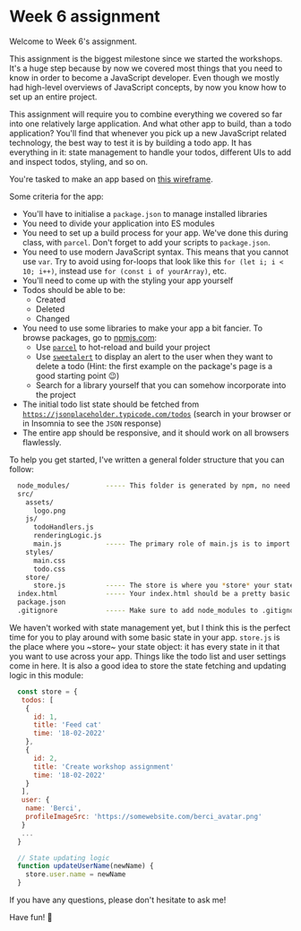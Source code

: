 # Week 6 assignment

Welcome to Week 6's assignment.

This assignment is the biggest milestone since we started the workshops. It's a huge step because by now we covered most things that you need to know in order to become a JavaScript developer. Even though we mostly had high-level overviews of JavaScript concepts, by now you know how to set up an entire project.

This assignment will require you to combine everything we covered so far into one relatively large application. And what other app to build, than a todo application? You'll find that whenever you pick up a new JavaScript related technology, the best way to test it is by building a todo app. It has everything in it: state management to handle your todos, different UIs to add and inspect todos, styling, and so on.

You're tasked to make an app based on [this wireframe](https://www.figma.com/proto/SrTKP1pmBG6uVWGT7ZMRCi/Week-6-homework-wireframe?page-id=0%3A1&node-id=2%3A2&viewport=241%2C48%2C0.14&scaling=scale-down&starting-point-node-id=2%3A2).

Some criteria for the app:

-   You'll have to initialise a `package.json` to manage installed libraries
-   You need to divide your application into ES modules
-   You need to set up a build process for your app. We've done this during class, with `parcel`. Don't forget to add your scripts to `package.json`.
-   You need to use modern JavaScript syntax. This means that you cannot use `var`. Try to avoid using for-loops that look like this `for (let i; i < 10; i++)`, instead use `for (const i of yourArray)`, etc.
-   You'll need to come up with the styling your app yourself
-   Todos should be able to be:
    -   Created
    -   Deleted
    -   Changed
-   You need to use some libraries to make your app a bit fancier. To browse packages, go to [npmjs.com](https://npmjs.com):
    -   Use [`parcel`](https://www.npmjs.com/package/parcel) to hot-reload and build your project
    -   Use [`sweetalert`](https://www.npmjs.com/package/sweetalert) to display an alert to the user when they want to delete a todo (Hint: the first example on the package's page is a good starting point 😉)
    -   Search for a library yourself that you can somehow incorporate into the project
-   The initial todo list state should be fetched from [`https://jsonplaceholder.typicode.com/todos`](https://jsonplaceholder.typicode.com/todos) (search in your browser or in Insomnia to see the `JSON` response)
-   The entire app should be responsive, and it should work on all browsers flawlessly.

To help you get started, I've written a general folder structure that you can follow:

```bash
  node_modules/         ----- This folder is generated by npm, no need to ever touch it
  src/
    assets/
      logo.png
    js/
      todoHandlers.js
      renderingLogic.js
      main.js           ----- The primary role of main.js is to import values from other .js files
    styles/
      main.css
      todo.css
    store/
      store.js          ----- The store is where you *store* your state
  index.html            ----- Your index.html should be a pretty basic file, that imports main.js
  package.json
  .gitignore            ----- Make sure to add node_modules to .gitignore!
```

We haven't worked with state management yet, but I think this is the perfect time for you to play around with some basic state in your app. `store.js` is the place where you ~store~ your state object: it has every state in it that you want to use across your app. Things like the todo list and user settings come in here. It is also a good idea to store the state fetching and updating logic in this module:

```javascript
  const store = {
   todos: [
    {
      id: 1,
      title: 'Feed cat'
      time: '18-02-2022'
    },
    {
      id: 2,
      title: 'Create workshop assignment'
      time: '18-02-2022'
    }
   ],
   user: {
    name: 'Berci',
    profileImageSrc: 'https://somewebsite.com/berci_avatar.png'
   }
   ...
  }

  // State updating logic
  function updateUserName(newName) {
    store.user.name = newName
  }
```

If you have any questions, please don't hesitate to ask me!

Have fun! 🦧
